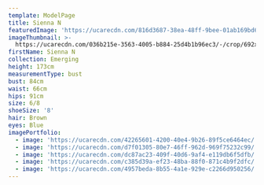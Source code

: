 ```yaml
---
template: ModelPage
title: Sienna N
featuredImage: 'https://ucarecdn.com/816d3687-38ea-48ff-9bee-01ab169bd62d/'
imageThumbnail: >-
  https://ucarecdn.com/036b215e-3563-4005-b884-25d4b1b96ec3/-/crop/692x1007/149,3/-/preview/
firstName: Sienna N
collection: Emerging
height: 173cm
measurementType: bust
bust: 84cm
waist: 66cm
hips: 91cm
size: 6/8
shoeSize: '8'
hair: Brown
eyes: Blue
imagePortfolio:
  - image: 'https://ucarecdn.com/42265601-4200-40e4-9b26-89f5ce6464ec/'
  - image: 'https://ucarecdn.com/d7f01305-80e7-46ff-962d-969f75232c99/'
  - image: 'https://ucarecdn.com/dc87ac23-409f-40d6-9af4-e119db6f5dfb/'
  - image: 'https://ucarecdn.com/c385d39a-ef23-48ba-88f0-871c4b9f2dfc/'
  - image: 'https://ucarecdn.com/4957beda-8b55-4a1e-929e-c2266d950256/'
---
```


